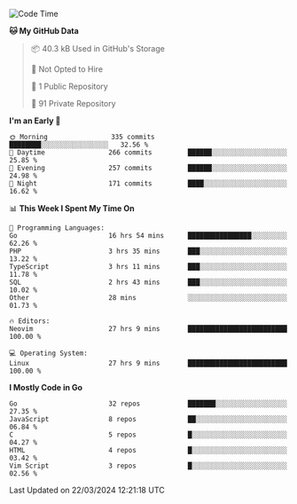 
<!--START_SECTION:waka-->
![Code Time](http://img.shields.io/badge/Code%20Time-4%2C733%20hrs%2026%20mins-blue)

**🐱 My GitHub Data** 

> 📦 40.3 kB Used in GitHub's Storage 
 > 
> 🚫 Not Opted to Hire
 > 
> 📜 1 Public Repository 
 > 
> 🔑 91 Private Repository 
 > 
**I'm an Early 🐤** 

```text
🌞 Morning                335 commits         ████████░░░░░░░░░░░░░░░░░   32.56 % 
🌆 Daytime                266 commits         ██████░░░░░░░░░░░░░░░░░░░   25.85 % 
🌃 Evening                257 commits         ██████░░░░░░░░░░░░░░░░░░░   24.98 % 
🌙 Night                  171 commits         ████░░░░░░░░░░░░░░░░░░░░░   16.62 % 
```


📊 **This Week I Spent My Time On** 

```text
💬 Programming Languages: 
Go                       16 hrs 54 mins      ████████████████░░░░░░░░░   62.26 % 
PHP                      3 hrs 35 mins       ███░░░░░░░░░░░░░░░░░░░░░░   13.22 % 
TypeScript               3 hrs 11 mins       ███░░░░░░░░░░░░░░░░░░░░░░   11.78 % 
SQL                      2 hrs 43 mins       ███░░░░░░░░░░░░░░░░░░░░░░   10.02 % 
Other                    28 mins             ░░░░░░░░░░░░░░░░░░░░░░░░░   01.73 % 

🔥 Editors: 
Neovim                   27 hrs 9 mins       █████████████████████████   100.00 % 

💻 Operating System: 
Linux                    27 hrs 9 mins       █████████████████████████   100.00 % 
```

**I Mostly Code in Go** 

```text
Go                       32 repos            ███████░░░░░░░░░░░░░░░░░░   27.35 % 
JavaScript               8 repos             ██░░░░░░░░░░░░░░░░░░░░░░░   06.84 % 
C                        5 repos             █░░░░░░░░░░░░░░░░░░░░░░░░   04.27 % 
HTML                     4 repos             █░░░░░░░░░░░░░░░░░░░░░░░░   03.42 % 
Vim Script               3 repos             █░░░░░░░░░░░░░░░░░░░░░░░░   02.56 % 
```




 Last Updated on 22/03/2024 12:21:18 UTC
<!--END_SECTION:waka-->
